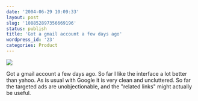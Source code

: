 ```yaml
---
date: '2004-06-29 10:09:33'
layout: post
slug: '108852897356669196'
status: publish
title: 'Got a gmail account a few days ago'
wordpress_id: '23'
categories: Product
---
```


[![](http://photos1.blogger.com/img/248/1104/320/Fullscreen%20capture%206%2029%202004%2010%2006%2050.jpg)](/img/Fullscreen%20capture%206%2029%202004%2010%2006%2050.jpg)

Got a gmail account a few days ago.  So far I like the interface a lot better than yahoo.  As is usual with Google it is very clean and uncluttered.  So far the targeted ads are unobjectionable, and the "related links" might actually be useful.
